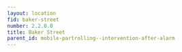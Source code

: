 ```yaml
---
layout: location
fid: baker-street
number: 2.2.0.0
title: Baker Street
parent_id: mobile-partrolling--intervention-after-alarm
---
```

